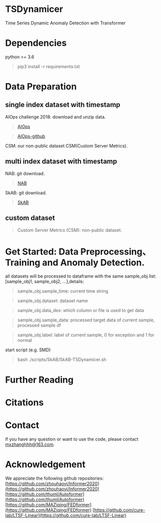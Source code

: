 # TSDynamicer
Time Series Dynamic Anomaly Detection with Transformer

# Dependencies
python >= 3.6
> pip3 install -r requirements.txt

# Data Preparation

## single index dataset with timestamp

AIOps challenge 2018: download and unzip data.
> [AIOps](https://smileyan.lanzoul.com/ixpcU03lp97g)

> [AIOps-github](https://github.com/NetManAIOps/KPI-Anomaly-Detection)

CSM: our non-public dataset CSM(Custom Server Metrics).

## multi index dataset with timestamp

NAB: git download.
> [NAB](https://github.com/numenta/NAB)

SkAB: git download.
> [SkAB](https://github.com/waico/SkAB)

## custom dataset
> Custom Server Metrics (CSM): non-public dataset.

# Get Started: Data Preprocessing、Training and Anomaly Detection.
all datasets will be processed to dataframe with the same sample_obj list: [sample_obj1, sample_obj2, ...],details:
> sample_obj.sample_time: current time string

> sample_obj.dataset: dataset name

> sample_obj.data_des: which column or file is used to get data

> sample_obj.sample_data: processed target data of current sample, processed sample df

> sample_obj.label: label of current sample, 0 for exception and 1 for normal

start script (e.g. SMD)
> bash ./scripts/SkAB/SkAB-TSDynamicer.sh

# Further Reading

# Citations

# Contact
If you have any question or want to use the code, please contact [mxzhanghhh@163.com](mxzhanghhh@163.com).

# Acknowledgement
We appreciate the following github repositories:
[https://github.com/zhouhaoyi/Informer2020](https://github.com/zhouhaoyi/Informer2020)
[https://github.com/thuml/Autoformer](https://github.com/thuml/Autoformer)
[https://github.com/MAZiqing/FEDformer](https://github.com/MAZiqing/FEDformer)
[https://github.com/cure-lab/LTSF-Linear](https://github.com/cure-lab/LTSF-Linear)

